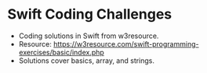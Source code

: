 # Swift Coding Challenges
- Coding solutions in Swift from w3resource. 
- Resource: https://w3resource.com/swift-programming-exercises/basic/index.php 
- Solutions cover basics, array, and strings. 
